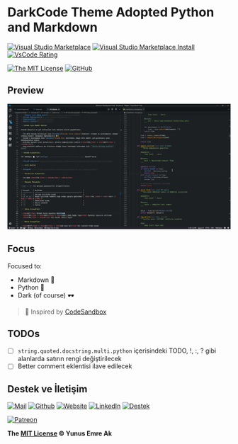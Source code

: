 # DarkCode Theme Adopted Python and Markdown

[![Visual Studio Marketplace](https://vsmarketplacebadge.apphb.com/version/yedhrab.darkcode-theme-adopted-python-and-markdown.svg)](https://marketplace.visualstudio.com/items?itemName=yedhrab.darkcode-theme-adopted-python-and-markdown)
[![Visual Studio Marketplace Install](https://vsmarketplacebadge.apphb.com/installs/yedhrab.darkcode-theme-adopted-python-and-markdown.svg)](https://marketplace.visualstudio.com/items?itemName=yedhrab.darkcode-theme-adopted-python-and-markdown)
[![VsCode Rating](https://vsmarketplacebadge.apphb.com/rating-star/yedhrab.darkcode-theme-adopted-python-and-markdown.svg)](https://marketplace.visualstudio.com/items?itemName=yedhrab.darkcode-theme-adopted-python-and-markdown)

[![The MIT License](https://flat.badgen.net/badge/license/MIT/orange)](http://opensource.org/licenses/MIT)
[![GitHub](https://flat.badgen.net/github/release/yedhrab/DarkCode-Theme)](https://github.com/yedhrab/DarkCode-Theme/releases)

## Preview

![theme](./res/theme.png)

## Focus

Focused to:

- Markdown 📑
- Python 🐍
- Dark (of course) 🕶

> 🎈 Inspired by [CodeSandbox](https://marketplace.visualstudio.com/items?itemName=ngryman.codesandbox-theme)  

## TODOs

- [ ] `string.quoted.docstring.multi.python` içerisindeki TODO, !, :, ? gibi alanlarda satırın rengi değiştirilecek
- [ ] Better comment eklentisi ilave edilecek

## Destek ve İletişim

[![Mail](https://drive.google.com/uc?id=142rP0hbrnY8T9kj_84_r7WxPG1hzWEcN)][mail]
[![Github](https://drive.google.com/uc?id=1PzkuWOoBNMg0uOMmqwHtVoYt0WCqi-O5)][github]
[![Website](https://drive.google.com/uc?id=1wR8Ph0FBs36ZJl0Ud-HkS0LZ9b66JBqJ)][website]
[![LinkedIn](https://drive.google.com/uc?id=1hvdil0ZHVEzekQ4AYELdnPOqzunKpnzJ)][linkedin]
[![Destek](https://drive.google.com/uc?id=1zyU7JWlw4sJTOx46gJlHOfYBwGIkvMQs)][bağış anlık]

[![Patreon](https://drive.google.com/uc?id=11YmCRmySX7v7QDFS62ST2JZuE70RFjDG)][bağış aylık]

**The [MIT License](https://choosealicense.com/licenses/mit/) &copy; Yunus Emre Ak**

<!-- İletişim -->

[mail]: mailto::yedhrab@gmail.com?subject=DarkCode%20Theme%20%7C%20Github
[github]: https://github.com/yedhrab
[website]: https://yemreak.com
[linkedin]: https://www.linkedin.com/in/yemreak/
[bağış anlık]: https://gogetfunding.com/yemreak/
[bağış aylık]: https://www.patreon.com/yemreak/

<!-- İletişim Sonu -->
